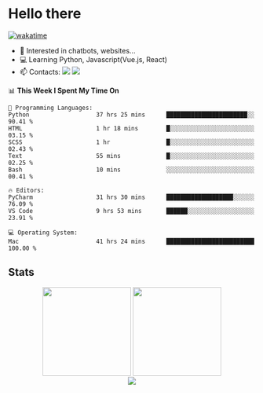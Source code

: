 # Hello there

[![wakatime](https://wakatime.com/badge/user/018bd4cf-9224-4729-b4f3-31fc6a93ca34.svg)](https://wakatime.com/@flamescoder)

- 👀 Interested in chatbots, websites...
- 💻 Learning Python, Javascript(Vue.js, React)
- 📫 Contacts: <a href="https://t.me/FlameCoder0_0" target="_blank"><img src="https://img.shields.io/badge/telegram-0088cc?logo=telegram&logoColor=white"/></a> <a href="https://discord.gg/3wt8QRndjm" target="_blank"><img src="https://img.shields.io/badge/discord-5865F2?logo=discord&logoColor=white"/></a>

<!--START_SECTION:waka-->
📊 **This Week I Spent My Time On** 

```text
💬 Programming Languages: 
Python                   37 hrs 25 mins      ███████████████████████░░   90.41 % 
HTML                     1 hr 18 mins        █░░░░░░░░░░░░░░░░░░░░░░░░   03.15 % 
SCSS                     1 hr                █░░░░░░░░░░░░░░░░░░░░░░░░   02.43 % 
Text                     55 mins             █░░░░░░░░░░░░░░░░░░░░░░░░   02.25 % 
Bash                     10 mins             ░░░░░░░░░░░░░░░░░░░░░░░░░   00.41 % 

🔥 Editors: 
PyCharm                  31 hrs 30 mins      ███████████████████░░░░░░   76.09 % 
VS Code                  9 hrs 53 mins       ██████░░░░░░░░░░░░░░░░░░░   23.91 % 

💻 Operating System: 
Mac                      41 hrs 24 mins      █████████████████████████   100.00 % 
```


<!--END_SECTION:waka-->

<h2>Stats</h2>

<div align="center">
  <img height="180" src="https://github-readme-stats-sigma-five.vercel.app/api?username=FlamesC0der&show_icons=true&count_private=true&theme=codeSTACKr&bg_color=0d1117&border_color=30363d"/>
  <img height="180" src="https://github-readme-stats-sigma-five.vercel.app//api/top-langs/?username=FlamesC0der&layout=compact&theme=codeSTACKr&border_color=30363d&bg_color=0d1117"/>
</div>

<div align="center">
  <img src="https://komarev.com/ghpvc/?username=FlamesC0der&style=flat-square&color=red"/>
</div>
